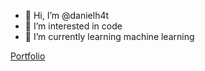 - 👋 Hi, I’m @danielh4t
- 👀 I’m interested in code
- 🌱 I’m currently learning machine learning

[Portfolio](https://danielh4t.vercel.app)

<!---
danielh4t/danielh4t is a ✨ special ✨ repository because its `README.md` (this file) appears on your GitHub profile.
You can click the Preview link to take a look at your changes.
--->

